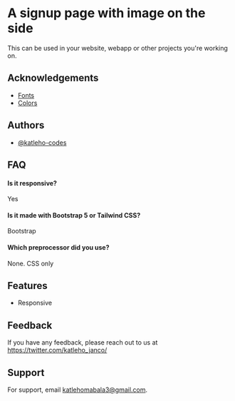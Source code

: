 
# A signup page with image on the side 

This can be used in your website, webapp or other projects you're working on.


## Acknowledgements
 - [Fonts](https://fonts.google.com/)
 - [Colors](https://coolors.co/)


## Authors

- [@katleho-codes](https://github.com/Katleho-codes/)


## FAQ

#### Is it responsive? 

Yes

#### Is it made with Bootstrap 5 or Tailwind CSS?

Bootstrap

#### Which preprocessor did you use?

None. CSS only
## Features

- Responsive


## Feedback

If you have any feedback, please reach out to us at https://twitter.com/katleho_janco/


## Support

For support, email katlehomabala3@gmail.com.

